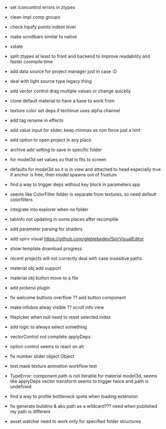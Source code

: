 -   set iconcontrol errors in ztypes

-   clean impl comp groups
-   check liquify points indent level
-   make scrollbars similar to native
-   xstate
-   split ztypes at least to front and backend to improve readability and faster coompile time
-   add data source for project manager just in case :D
-   deal with light source type legacy thing

-   add vector control drag multiple values or change quicklly
-   clone default material to have a base to work from
-   texture color set deps if techinue uses alpha channel
-   add tag rename in effects
-   add value input for slider, keep minmax as non force just a hint
-   add option to open project in any place
-   archive add setting to save in specific folder
-   for model3d set values so that is fits to screen
-   defaults for model3d so it is in view and attached to head
    especially true if anchor is free, then model spawns out of frustum
-   find a way to trigger deps without key block in parameters app
-   seems like ColorFilter folder is separate from textures, so need default colorfilters
-   integrate into explorer when no folder
-   tabInfo not updating in some places after recomplile
-   add parameter parsing for shaders
-   add spirv visual https://github.com/gleblebedev/SpirVisualEditor
-   show template download progress
-   recent projects will not correctly deal with case insesitive paths
-   material obj add support
-   material obj button move to a file
-   add pickerui plugin
-   fix welcome buttons overflow ?? add button component
-   make infobox alway visible ?? scroll info view

-   filepicker when null need to reset selected index
-   add logic to always select something
-   vectorControl not complete applyDeps
-   option control seems to react on alt
-   fix number slider object Object
-   test.mask texture animation workflow test
-   TypeError: component.path is not iterable for material model3d, seems like applyDeps
    vector transform seems to trigger twice and path is undefined
-   find a way to profile bottleneck spots when loading extension

-   fix generate buildins & abs path as a wildcard??? need when published my path is different
-   asset watcher need to work only for specified folder structures
